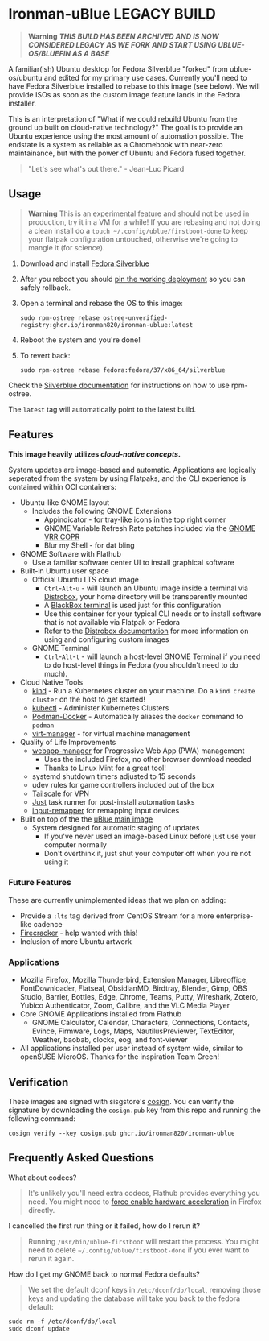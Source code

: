 # Ironman-uBlue LEGACY BUILD

> **Warning**
> ***THIS BUILD HAS BEEN ARCHIVED AND IS NOW CONSIDERED LEGACY AS WE FORK AND START USING UBLUE-OS/BLUEFIN AS A BASE***

A familiar(ish) Ubuntu desktop for Fedora Silverblue "forked" from ublue-os/ubuntu and edited for my primary use cases.
Currently you'll need to have Fedora Silverblue installed to rebase to this image (see below). We will provide ISOs as soon as the custom image feature lands in the Fedora installer.

This is an interpretation of "What if we could rebuild Ubuntu from the ground up built on cloud-native technology?"
The goal is to provide an Ubuntu experience using the most amount of automation possible.
The endstate is a system as reliable as a Chromebook with near-zero maintainance, but with the power of Ubuntu and Fedora fused together.

> "Let's see what's out there." - Jean-Luc Picard

## Usage

> **Warning**
> This is an experimental feature and should not be used in production, try it in a VM for a while! If you are rebasing and not doing a clean install do a `touch ~/.config/ublue/firstboot-done` to keep your flatpak configuration untouched, otherwise we're going to mangle it (for science).

1.  Download and install [Fedora Silverblue](https://silverblue.fedoraproject.org/download)
1.  After you reboot you should [pin the working deployment](https://docs.fedoraproject.org/en-US/fedora-silverblue/faq/#_about_using_silverblue) so you can safely rollback.
1.  Open a terminal and rebase the OS to this image:

        sudo rpm-ostree rebase ostree-unverified-registry:ghcr.io/ironman820/ironman-ublue:latest

1.  Reboot the system and you're done!

1.  To revert back:

        sudo rpm-ostree rebase fedora:fedora/37/x86_64/silverblue

Check the [Silverblue documentation](https://docs.fedoraproject.org/en-US/fedora-silverblue/) for instructions on how to use rpm-ostree.

The `latest` tag will automatically point to the latest build.

## Features

**This image heavily utilizes _cloud-native concepts_.**

System updates are image-based and automatic. Applications are logically seperated from the system by using Flatpaks, and the CLI experience is contained within OCI containers:

- Ubuntu-like GNOME layout
  - Includes the following GNOME Extensions
    - Appindicator - for tray-like icons in the top right corner
    - GNOME Variable Refresh Rate patches included via the [GNOME VRR COPR](https://copr.fedorainfracloud.org/coprs/kylegospo/gnome-vrr/)
    - Blur my Shell - for dat bling
- GNOME Software with Flathub
  - Use a familiar software center UI to install graphical software
- Built-in Ubuntu user space
  - Official Ubuntu LTS cloud image
    - `Ctrl`-`Alt`-`u` - will launch an Ubuntu image inside a terminal via [Distrobox](https://github.com/89luca89/distrobox), your home directory will be transparently mounted
    - A [BlackBox terminal](https://www.omgubuntu.co.uk/2022/07/blackbox-gtk4-terminal-emulator-for-gnome) is used just for this configuration
    - Use this container for your typical CLI needs or to install software that is not available via Flatpak or Fedora
    - Refer to the [Distrobox documentation](https://distrobox.privatedns.org/#distrobox) for more information on using and configuring custom images
  - GNOME Terminal
    - `Ctrl`-`Alt`-`t` - will launch a host-level GNOME Terminal if you need to do host-level things in Fedora (you shouldn't need to do much).
- Cloud Native Tools
  - [kind](https://kind.sigs.k8s.io/) - Run a Kubernetes cluster on your machine. Do a `kind create cluster` on the host to get started!
  - [kubectl](https://kubernetes.io/docs/reference/kubectl/) - Administer Kubernetes Clusters
  - [Podman-Docker](https://github.com/containers/podman) - Automatically aliases the `docker` command to `podman`
  - [virt-manager](https://virt-manager.org/) - for virtual machine management
- Quality of Life Improvements
  - [webapp-manager](https://github.com/linuxmint/webapp-manager) for Progressive Web App (PWA) management
    - Uses the included Firefox, no other browser download needed
    - Thanks to Linux Mint for a great tool!
  - systemd shutdown timers adjusted to 15 seconds
  - udev rules for game controllers included out of the box
  - [Tailscale](https://tailscale.com/) for VPN
  - [Just](https://github.com/casey/just) task runner for post-install automation tasks
  - [input-remapper](https://github.com/sezanzeb/input-remapper) for remapping input devices
- Built on top of the the [uBlue main image](https://github.com/ublue-os/main)
  - System designed for automatic staging of updates
    - If you've never used an image-based Linux before just use your computer normally
    - Don't overthink it, just shut your computer off when you're not using it

### Future Features

These are currently unimplemented ideas that we plan on adding:

- Provide a `:lts` tag derived from CentOS Stream for a more enterprise-like cadence
- [Firecracker](https://github.com/firecracker-microvm/firecracker) - help wanted with this!
- Inclusion of more Ubuntu artwork

### Applications

- Mozilla Firefox, Mozilla Thunderbird, Extension Manager, Libreoffice, FontDownloader, Flatseal, ObsidianMD, Birdtray, Blender, Gimp, OBS Studio, Barrier, Bottles, Edge, Chrome, Teams, Putty, Wireshark, Zotero, Yubico Authenticator, Zoom, Calibre, and the VLC Media Player
- Core GNOME Applications installed from Flathub
  - GNOME Calculator, Calendar, Characters, Connections, Contacts, Evince, Firmware, Logs, Maps, NautilusPreviewer, TextEditor, Weather, baobab, clocks, eog, and font-viewer
- All applications installed per user instead of system wide, similar to openSUSE MicroOS. Thanks for the inspiration Team Green!

## Verification

These images are signed with sisgstore's [cosign](https://docs.sigstore.dev/cosign/overview/). You can verify the signature by downloading the `cosign.pub` key from this repo and running the following command:

    cosign verify --key cosign.pub ghcr.io/ironman820/ironman-ublue

## Frequently Asked Questions

What about codecs?

> It's unlikely you'll need extra codecs, Flathub provides everything you need. You might need to [force enable hardware acceleration](https://fedoraproject.org/wiki/Firefox_Hardware_acceleration#Web_page_rendering) in Firefox directly.

I cancelled the first run thing or it failed, how do I rerun it?

> Running `/usr/bin/ublue-firstboot` will restart the process. You might need to delete `~/.config/ublue/firstboot-done` if you ever want to rerun it again.

How do I get my GNOME back to normal Fedora defaults?

> We set the default dconf keys in `/etc/dconf/db/local`, removing those keys and updating the database will take you back to the fedora default:

    sudo rm -f /etc/dconf/db/local
    sudo dconf update
